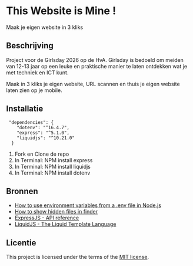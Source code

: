 # This Website is Mine !
Maak je eigen website in 3 kliks


## Beschrijving
<!-- Bij Beschrijving staat kort beschreven wat voor project het is en wat je hebt gemaakt -->
<!-- Voeg een mooie poster visual of video toe 📸 -->
<!-- Voeg een link toe naar GitHub Pages 🌐-->
Project voor de Girlsday 2026 op de HvA. Girlsday is bedoeld om meiden van 12-13 jaar op een leuke en praktische manier te laten ontdekken wat je met techniek en ICT kunt.

Maak in 3 kliks je eigen website, URL scannen en thuis je eigen website laten zien op je mobile. 


## Installatie
<!-- Bij Installatie staat hoe een andere developer aan jouw repo kan werken -->

```
 "dependencies": {
    "dotenv": "^16.4.7",
    "express": "^5.1.0",
    "liquidjs": "^10.21.0"
  }
```

1. Fork en Clone de repo
2. In Terminal: NPM install express
3. In Terminal: NPM install liquidjs
4. In Terminal: NPM install dotenv


## Bronnen

- [How to use environment variables from a .env file in Node.js](https://geshan.com.np/blog/2024/11/nodejs-dotenv/)
- [How to show hidden files in finder](https://discussions.apple.com/thread/251374769?sortBy=rank)
- [ExpressJS - API reference](https://expressjs.com/en/5x/api.html)
- [LiquidJS - The Liquid Template Language](https://liquidjs.com/tutorials/intro-to-liquid.html)


## Licentie

This project is licensed under the terms of the [MIT license](./LICENSE).


